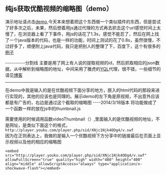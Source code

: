 纯js获取优酷视频的缩略图（demo）
-----

演示地址请点击[demo],今天本来想着把这个东西做一个类似插件的东西，但是尝试了好多次之后，未果，然后想着用js通过代理的方式再去抓去这个url感觉时间上太慢了，在浏览器上看了下事件，用js的话花了1.3s，感觉不能忍了，然后在网上找了一个java版本的代码，也是一样的功能，时间上测试的花了0.8s，虽然很慢，不过好多了，顺便附上java代码，我只是把别人的整理了下，百度下，这个有很多的[例子]

----------分割线
主要是用了网上有人说的提取视频的id，然后抓取相应的json数据，从中解析到缩略图的地址，中间采用了雅虎的[YQL]代理，很不错，一些细节的请见[博客]


----------

 在demo中我是输入的是在优酷视频下面分享的地方，嵌入的html代码的那段来进行实现的，其他的应该也是同理的。展示demo的左下角是原视频，不出意外应该都是有广告的，右边是通过这个截取的缩略图
----2014/3/18版本
将功能做成了一个函数一样的放在js中的thumbnail.js

需要使用的时候调用函数videoThumbnail（）,里面输入的是优酷视频的地址，不是网址，是类似下面这个的格式，
`http://player.youku.com/player.php/sid/XNjc1Njk4ODg4/v.swf`<br>因为在正则表达上，我做的是输入一个优酷视频下方分享中的链接最后在页面上显示视频以及他的相应的缩略图<br>

    <embed src="http://player.youku.com/player.php/sid/XNjc1Njk4ODg4/v.swf" allowFullScreen="true" quality="high" width="480" height="400" align="middle" allowScriptAccess="always" type="application/x-shockwave-flash"></embed>

[demo]: http://tankpt.github.io/learning/thumbnail/
[例子]: http://www.baidu.com/#wd=java%E6%8F%90%E5%8F%96%E4%BC%98%E9%85%B7%E8%A7%86%E9%A2%91suoluet&rsv_bp=0&tn=baidu&rsv_spt=3&ie=utf-8&rsv_sug3=10&rsv_sug4=746&rsv_sug1=8&inputT=1231&rsv_sug=4
[YQL]: http://developer.yahoo.com/yql/
[博客]: http://blog.csdn.net/tankpt/article/details/20380761